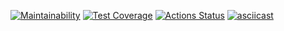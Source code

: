 [![Maintainability](https://api.codeclimate.com/v1/badges/a99a88d28ad37a79dbf6/maintainability)](https://codeclimate.com/github/codeclimate/codeclimate/maintainability)
[![Test Coverage](https://api.codeclimate.com/v1/badges/a99a88d28ad37a79dbf6/test_coverage)](https://codeclimate.com/github/codeclimate/codeclimate/test_coverage)
[![Actions Status](https://github.com/Run-Rabbit-Run/frontend-project-lvl1/workflows/GitHubActions/badge.svg)](https://github.com/Run-Rabbit-Run/frontend-project-lvl1/actions)
[![asciicast](https://asciinema.org/a/TMFl9x4H6BhAxhKTGjcep6bH9.svg)](https://asciinema.org/a/TMFl9x4H6BhAxhKTGjcep6bH9)